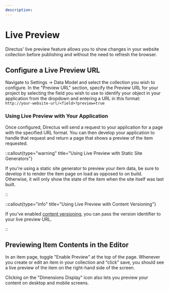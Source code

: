 ```yaml
---
description:
---
```


# Live Preview

Directus' live preview feature allows you to show changes in your website collection before publishing and without the
need to refresh the browser.

## Configure a Live Preview URL

<!-- TODO: ![Data Studio configuration for Posts collection. The Preview URL is filled in with the dynamic ID and preview true query parameter.](https://marketing.directus.app/assets/6ce322ac-03b1-4555-a7cf-0f33a1d941a7) -->

Navigate to Settings -> Data Model and select the collection you wish to configure. In the "Preview URL" section, specify the Preview URL for your project by selecting the field you wish to use to identify your object in your application from the dropdown and entering a URL in this format:
`http://your-website-url/<field>?preview=true`

### Using Live Preview with Your Application

Once configured, Directus will send a request to your application for a page with the specified URL format. You can then develop your application to handle that request and return a page that shows a preview of the item requested.

::callout{type="warning" title="Using Live Preview with Static Site Generators"}

If you're using a static site generator to preview your item data, be sure to develop it to render the item page on load as opposed to on build. Otherwise, it will only show the state of the item when the site itself was last built.

::

::callout{type="info" title="Using Live Preview with Content Versioning"}

If you've enabled [content versioning](/content/content-versioning), you can pass the version identifier to your live preview URL.

::

## Previewing Item Contents in the Editor

In an item page, toggle "Enable Preview" at the top of the page. Whenever you create or edit an item in your collection
and “click” save, you should see a live preview of the item on the right-hand side of the screen.

<!-- <video title="Enable Preview Mode in Directus" autoplay playsinline muted loop controls>
	<source src="https://marketing.directus.app/assets/4aa9a902-1724-4c3b-b7ef-66265215df7b.mp4" type="video/mp4" />
</video> -->

Clicking on the "Dimensions Display" icon also lets you preview your content on desktop and mobile screens.
